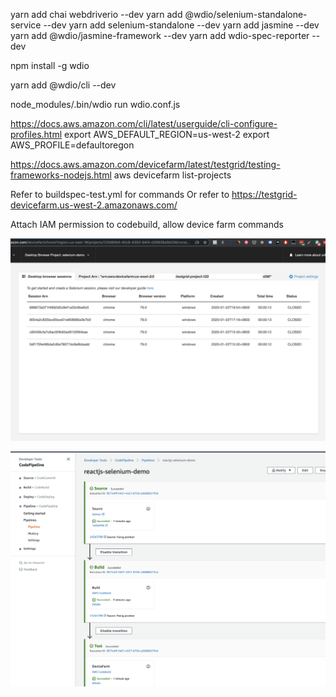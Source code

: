 yarn add chai webdriverio --dev
yarn add @wdio/selenium-standalone-service --dev
yarn add selenium-standalone --dev
yarn add jasmine --dev
yarn add @wdio/jasmine-framework --dev
yarn add wdio-spec-reporter --dev

npm install -g wdio

yarn add @wdio/cli --dev

node_modules/.bin/wdio run wdio.conf.js

https://docs.aws.amazon.com/cli/latest/userguide/cli-configure-profiles.html
export AWS_DEFAULT_REGION=us-west-2
export AWS_PROFILE=defaultoregon

https://docs.aws.amazon.com/devicefarm/latest/testgrid/testing-frameworks-nodejs.html
aws devicefarm list-projects

Refer to buildspec-test.yml for commands
Or refer to https://testgrid-devicefarm.us-west-2.amazonaws.com/

Attach IAM permission to codebuild, allow device farm commands

![Running Selenium Tests on Device Farm](screenshots/device-farm-selenium-chrome.png)

![CICD with Device Farm on CodePipeline](screenshots/cicd-codepipeline-testing.png)
